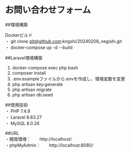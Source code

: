 # お問い合わせフォーム

##環境構築  

Dockerビルド  
・ git clone git@github.com:kngshi/20240208_negishi.git  
・ docker-compose up -d --build  

##Laravel環境構築  
1. docker-compose exec php bash  
2. composer install  
3. .env.exampleファイルから.envを作成し、環境変数を変更  
4. php artisan key:generate  
5. php artisan migrate  
6. php artisan db:seed  

##使用技術  
・ PHP 7.4.9  
・ Laravel 8.83.27  
・ MySQL 8.0.26  

##URL  
・開発環境：　　http://localhost/  
・phpMyAdmin：　　http://localhost:8080/
